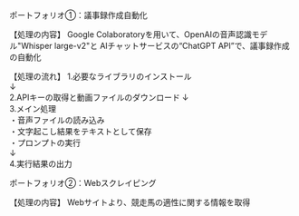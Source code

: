 ポートフォリオ①：議事録作成自動化

【処理の内容】
Google Colaboratoryを用いて、OpenAIの音声認識モデル"Whisper large-v2"と
AIチャットサービスの“ChatGPT API”で、議事録作成の自動化

【処理の流れ】
1.必要なライブラリのインストール  
↓  
2.APIキーの取得と動画ファイルのダウンロード
↓  
3.メイン処理  
・音声ファイルの読み込み  
・文字起こし結果をテキストとして保存  
・プロンプトの実行  
↓  
4.実行結果の出力



ポートフォリオ②：Webスクレイピング

【処理の内容】
Webサイトより、競走馬の適性に関する情報を取得
